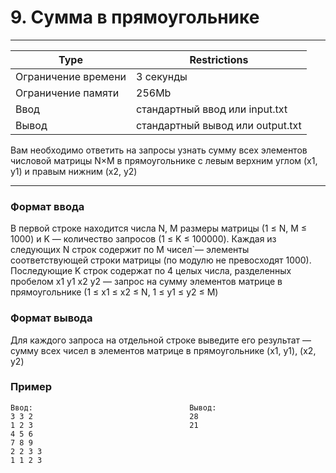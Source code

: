 
# 9. Сумма в прямоугольнике
___
| Type | Restrictions |
| --- | --- |
Ограничение времени	| 3 секунды |
Ограничение памяти  | 	256Mb |
Ввод                |	стандартный ввод или input.txt |
Вывод               |	стандартный вывод или output.txt |

Вам необходимо ответить на запросы узнать сумму всех элементов числовой матрицы N×M в прямоугольнике с левым верхним углом (x1, y1) и правым нижним (x2, y2)
___

### Формат ввода

В первой строке находится числа N, M размеры матрицы (1 ≤ N, M ≤ 1000) и K — количество запросов (1 ≤ K ≤ 100000). Каждая из следующих N строк содержит по M чисел`— элементы соответствующей строки матрицы (по модулю не превосходят 1000). Последующие K строк содержат по 4 целых числа, разделенных пробелом x1 y1 x2 y2 — запрос на сумму элементов матрице в прямоугольнике (1 ≤ x1 ≤ x2 ≤ N, 1 ≤ y1 ≤ y2 ≤ M)

### Формат вывода

Для каждого запроса на отдельной строке выведите его результат — сумму всех чисел в элементов матрице в прямоугольнике (x1, y1), (x2, y2)

### Пример
```
Ввод:                                   Вывод:
3 3 2                                   28
1 2 3                                   21
4 5 6
7 8 9
2 2 3 3
1 1 2 3
```